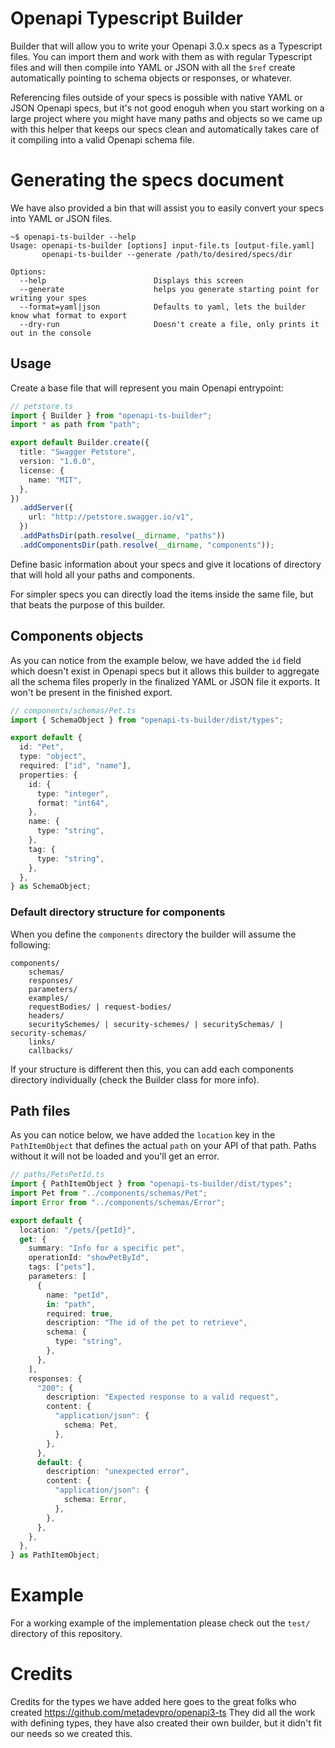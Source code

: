 # Openapi Typescript Builder

Builder that will allow you to write your Openapi 3.0.x specs as a Typescript files.
You can import them and work with them as with regular Typescript files and will then compile
into YAML or JSON with all the `$ref` create automatically pointing to schema objects or responses, or whatever.

Referencing files outside of your specs is possible with native YAML or JSON Openapi specs, but it's not good enoguh
when you start working on a large project where you might have many paths and objects so we came up with this
helper that keeps our specs clean and automatically takes care of it compiling into a valid Openapi schema file.

# Generating the specs document

We have also provided a bin that will assist you to easily convert your specs into YAML or JSON files.

```shell
~$ openapi-ts-builder --help
Usage: openapi-ts-builder [options] input-file.ts [output-file.yaml]
       openapi-ts-builder --generate /path/to/desired/specs/dir

Options:
  --help                        Displays this screen
  --generate                    helps you generate starting point for writing your spes
  --format=yaml|json            Defaults to yaml, lets the builder know what format to export
  --dry-run                     Doesn't create a file, only prints it out in the console
```

## Usage

Create a base file that will represent you main Openapi entrypoint:

```typescript
// petstore.ts
import { Builder } from "openapi-ts-builder";
import * as path from "path";

export default Builder.create({
  title: "Swagger Petstore",
  version: "1.0.0",
  license: {
    name: "MIT",
  },
})
  .addServer({
    url: "http://petstore.swagger.io/v1",
  })
  .addPathsDir(path.resolve(__dirname, "paths"))
  .addComponentsDir(path.resolve(__dirname, "components"));
```

Define basic information about your specs and give it locations of directory that will hold all your paths and components.

For simpler specs you can directly load the items inside the same file, but that beats the purpose of this builder.

## Components objects

As you can notice from the example below, we have added the `id` field which doesn't exist in Openapi specs but it allows
this builder to aggregate all the schema files properly in the finalized YAML or JSON file it exports. It won't be present
in the finished export.

```typescript
// components/schemas/Pet.ts
import { SchemaObject } from "openapi-ts-builder/dist/types";

export default {
  id: "Pet",
  type: "object",
  required: ["id", "name"],
  properties: {
    id: {
      type: "integer",
      format: "int64",
    },
    name: {
      type: "string",
    },
    tag: {
      type: "string",
    },
  },
} as SchemaObject;
```

### Default directory structure for components

When you define the `components` directory the builder will assume the following:

```
components/
    schemas/
    responses/
    parameters/
    examples/
    requestBodies/ | request-bodies/
    headers/
    securitySchemes/ | security-schemes/ | securitySchemas/ | security-schemas/
    links/
    callbacks/
```

If your structure is different then this, you can add each components directory individually (check the Builder class for more info).

## Path files

As you can notice below, we have added the `location` key in the `PathItemObject` that defines the actual `path` on your API of that path.
Paths without it will not be loaded and you'll get an error.

```typescript
// paths/PetsPetId.ts
import { PathItemObject } from "openapi-ts-builder/dist/types";
import Pet from "../components/schemas/Pet";
import Error from "../components/schemas/Error";

export default {
  location: "/pets/{petId}",
  get: {
    summary: "Info for a specific pet",
    operationId: "showPetById",
    tags: ["pets"],
    parameters: [
      {
        name: "petId",
        in: "path",
        required: true,
        description: "The id of the pet to retrieve",
        schema: {
          type: "string",
        },
      },
    ],
    responses: {
      "200": {
        description: "Expected response to a valid request",
        content: {
          "application/json": {
            schema: Pet,
          },
        },
      },
      default: {
        description: "unexpected error",
        content: {
          "application/json": {
            schema: Error,
          },
        },
      },
    },
  },
} as PathItemObject;
```

# Example

For a working example of the implementation please check out the `test/` directory of this repository.

# Credits

Credits for the types we have added here goes to the great folks who created https://github.com/metadevpro/openapi3-ts
They did all the work with defining types, they have also created their own builder, but it didn't fit our needs so we created this.
